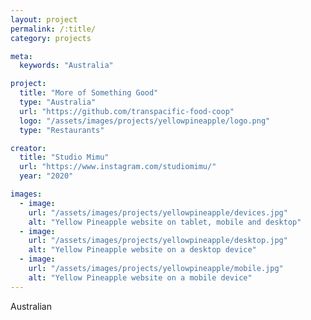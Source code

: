 ```yaml
---
layout: project
permalink: /:title/
category: projects

meta:
  keywords: "Australia"

project:
  title: "More of Something Good"
  type: "Australia"
  url: "https://github.com/transpacific-food-coop"
  logo: "/assets/images/projects/yellowpineapple/logo.png"
  type: "Restaurants"

creator:
  title: "Studio Mimu"
  url: "https://www.instagram.com/studiomimu/"
  year: "2020"

images:
  - image:
    url: "/assets/images/projects/yellowpineapple/devices.jpg"
    alt: "Yellow Pineapple website on tablet, mobile and desktop"
  - image:
    url: "/assets/images/projects/yellowpineapple/desktop.jpg"
    alt: "Yellow Pineapple website on a desktop device"
  - image:
    url: "/assets/images/projects/yellowpineapple/mobile.jpg"
    alt: "Yellow Pineapple website on a mobile device"
---
```

<p>Australian</p>